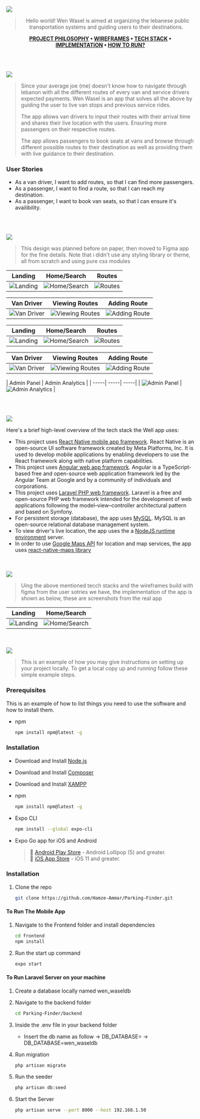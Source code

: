 <img src="./readme/title1.svg"/>

<div align="center">

> Hello world! Wen Wasel is aimed at organizing the lebanese public transportation systems and guiding users to their destinations.  

**[PROJECT PHILOSOPHY](https://github.com/julescript/well_app#-project-philosophy) • [WIREFRAMES](https://github.com/julescript/well_app#-wireframes) • [TECH STACK](https://github.com/julescript/well_app#-tech-stack) • [IMPLEMENTATION](https://github.com/julescript/well_app#-impplementation) • [HOW TO RUN?](https://github.com/julescript/well_app#-how-to-run)**

</div>

<br><br>


<img src="./readme/title2.svg"/>

> Since your average joe (me) doesn't know how to navigate through lebanon with all the different routes of every van and service drivers expected payments. Wen Wasel is an app that solves all the above by guiding the user to live van stops and previous service rides.
> 
> The app allows van drivers to input their routes with their arrival time and shares their live location with the users. Ensuring more passengers on their respective routes.
>
> The app allows passengers to book seats at vans and browse through different possible routes to their destination as well as providing them with live guidance to their destination.

### User Stories
- As a van driver, I want to add routes, so that I can find more passengers.
- As a passenger, I want to find a route, so that I can reach my destination.
- As a passenger, I want to book van seats, so that I can ensure it's availibility.

<br><br>

<img src="./readme/title3.svg"/>

> This design was planned before on paper, then moved to Figma app for the fine details.
Note that i didn't use any styling library or theme, all from scratch and using pure css modules

| Landing  | Home/Search  | Routes  |
| -----| -----| -----|
| ![Landing](https://github.com/ali-ismail02/wen-wasel/blob/main/demo/wireframes/Landing.png) | ![Home/Search](https://github.com/ali-ismail02/wen-wasel/blob/main/demo/wireframes/Main_passenger.png) | ![Routes](https://github.com/ali-ismail02/wen-wasel/blob/main/demo/wireframes/Expanded_Passenger.png) |

| Van Driver  | Viewing Routes  | Adding Route  |
| -----| -----| -----|
| ![Van Driver](https://github.com/ali-ismail02/wen-wasel/blob/main/demo/wireframes/Main%20(van).png) | ![Viewing Routes](https://github.com/ali-ismail02/wen-wasel/blob/main/demo/wireframes/Expanded%20(van).png) | ![Adding Route](https://github.com/ali-ismail02/wen-wasel/blob/main/demo/wireframes/Adding%20Route.png) |

| Landing  | Home/Search  | Routes  |
| -----| -----| -----|
| ![Landing](https://github.com/ali-ismail02/wen-wasel/blob/main/demo/mockups/Landing.png) | ![Home/Search](https://github.com/ali-ismail02/wen-wasel/blob/main/demo/mockups/Main%20npassenger.png) | ![Routes](https://github.com/ali-ismail02/wen-wasel/blob/main/demo/mockups/Expanded%20Passenger.png) |

| Van Driver  | Viewing Routes  | Adding Route  |
| -----| -----| -----|
| ![Van Driver](https://github.com/ali-ismail02/wen-wasel/blob/main/demo/mockups/Main%20(van).png) | ![Viewing Routes](https://github.com/ali-ismail02/wen-wasel/blob/main/demo/mockups/Expanded%20(van).png) | ![Adding Route](https://github.com/ali-ismail02/wen-wasel/blob/main/demo/mockups/Adding%20Route.png) |

| Admin Panel  | Admin Analytics  |
| -----| -----| -----|
| ![Admin Panel](https://github.com/ali-ismail02/wen-wasel/blob/main/demo/mockups/admin_panel.png) | ![Admin Analytics](https://github.com/ali-ismail02/wen-wasel/blob/main/demo/mockups/admin_analytics.png) |

<br><br>

<img src="./readme/title4.svg"/>

Here's a brief high-level overview of the tech stack the Well app uses:

- This project uses [React Native mobile app framework](https://reactnative.dev/). React Native is an open-source UI software framework created by Meta Platforms, Inc. It is used to develop mobile applications by enabling developers to use the React framework along with native platform capabilities.
- This project uses [Angular web app framework](https://angular.io/). Angular is a TypeScript-based free and open-source web application framework led by the Angular Team at Google and by a community of individuals and corporations.
- This project uses [Laravel PHP web framework](https://laravel.com/). Laravel is a free and open-source PHP web framework intended for the development of web applications following the model–view–controller architectural pattern and based on Symfony.
- For persistent storage (database), the app uses [MySQL](https://www.mysql.com/). MySQL is an open-source relational database management system.
- To view driver's live location, the app uses the a [NodeJS runtime environment](https://nodejs.org/en/) server.
- In order to use [Google Maps API](https://developers.google.com/maps) for location and map services, the app uses [react-native-maps library](https://github.com/react-native-maps/react-native-maps)



<br><br>
<img src="./readme/title5.svg"/>

> Uing the above mentioned tecch stacks and the wireframes build with figma from the user sotries we have, the implementation of the app is shown as below, these are screenshots from the real app

| Landing  | Home/Search  |
| -----------------| -----|
| ![Landing](https://github.com/julescript/spotifyndr/blob/master/demo/Landing_Page.jpg) | ![Home/Search](https://github.com/julescript/spotifyndr/blob/master/demo/Search_Page.jpg) |


<br><br>
<img src="./readme/title6.svg"/>


> This is an example of how you may give instructions on setting up your project locally.
To get a local copy up and running follow these simple example steps.

### Prerequisites

This is an example of how to list things you need to use the software and how to install them.
* npm
  ```sh
  npm install npm@latest -g
  ```

### Installation

- Download and Install [Node.js](https://nodejs.org/en/)
- Download and Install [Composer](https://getcomposer.org/download/)
- Download and Install [XAMPP](https://www.apachefriends.org/download.html)

- npm
  ```sh
  npm install npm@latest -g
  ```
- Expo CLI
  ```sh
  npm install --global expo-cli
  ```
- Expo Go app for iOS and Android
  > 🤖 [Android Play Store](https://play.google.com/store/apps/details?id=host.exp.exponent) - Android Lollipop (5) and greater.  
  > 🍎 [iOS App Store](https://apps.apple.com/app/expo-go/id982107779) - iOS 11 and greater.

### Installation

1. Clone the repo

   ```sh
   git clone https://github.com/Hamze-Ammar/Parking-Finder.git
   ```

#### To Run The Mobile App

1. Navigate to the Frontend folder and install dependencies
   ```sh
   cd frontend
   npm install
   ```
2. Run the start up command
   ```sh
   expo start
   ```


#### To Run Laravel Server on your machine

1. Create a database locally named wen_waseldb

2. Navigate to the backend folder
   ```sh
   cd Parking-Finder/backend
   ```
3. Inside the .env file in your backend folder
   - Insert the db name as follow -> DB_DATABASE= -> DB_DATABASE=wen_waseldb
4. Run migration
   ```sh
   php artisan migrate
   ```
5. Run the seeder
   ```sh
   php artisan db:seed
   ```
6. Start the Server
   ```sh
   php artisan serve --port 8000 --host 192.168.1.50
   ```